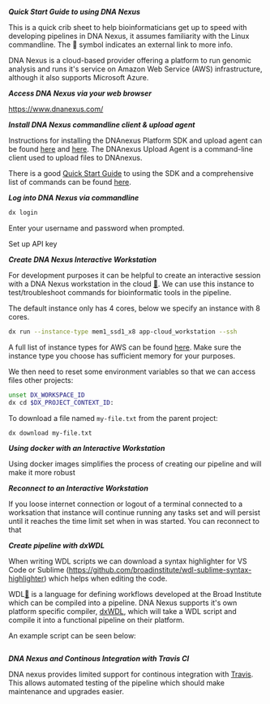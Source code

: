 ***Quick Start Guide to using DNA Nexus***

This is a quick crib sheet to help bioinformaticians get up to speed with developing pipelines in DNA Nexus, it assumes familiarity with the Linux commandline. The :link: symbol indicates an external link to more info.

DNA Nexus is a cloud-based provider offering a platform to run genomic analysis and runs it's service on Amazon Web Service (AWS) infrastructure, although it also supports Microsoft Azure. 

***Access DNA Nexus via your web browser*** 

https://www.dnanexus.com/

***Install DNA Nexus commandline client & upload agent***

Instructions for installing the DNAnexus Platform SDK and upload agent can be found [here](https://wiki.dnanexus.com/Downloads#DNAnexus-Platform-SDK) and [here](https://wiki.dnanexus.com/Upload-Agent).  The DNAnexus Upload Agent is a command-line client used to upload files to DNAnexus.

There is a good [Quick Start Guide](https://wiki.dnanexus.com/Command-Line-Client/Quickstart) to using the SDK and a comprehensive list of commands can be found [here](https://wiki.dnanexus.com/Command-Line-Client/Index-of-dx-Commands).

***Log into DNA Nexus via commandline***

```bash
dx login
```

Enter your username and password when prompted.

Set up API key

***Create DNA Nexus Interactive Workstation***

For development purposes it can be helpful to create an interactive session with a DNA Nexus workstation in the cloud [:link:](https://wiki.dnanexus.com/developer-tutorials/cloud-workstations).  We can use this instance to test/troubleshoot commands for bioinformatic tools in the pipeline. 

The default instance only has 4 cores, below we specify an instance with 8 cores.

```bash
dx run --instance-type mem1_ssd1_x8 app-cloud_workstation --ssh
```

A full list of instance types for AWS can be found [here](https://wiki.dnanexus.com/API-Specification-v1.0.0/Instance-Types#).  Make sure the instance type you choose has sufficient memory for your purposes. 

We then need to reset some environment variables so that we can access files other projects:

```bash
unset DX_WORKSPACE_ID
dx cd $DX_PROJECT_CONTEXT_ID:
```

To download a file named ```my-file.txt``` from the parent project:

```bash
dx download my-file.txt
```

***Using docker with an Interactive Workstation***

Using docker images simplifies the process of creating our pipeline and will make it more robust  

***Reconnect to an Interactive Workstation***

If you loose internet connection or logout of a terminal connected to a worksation that instance will continue running any tasks set and will persist until it reaches the time limit set when in was started.  You can reconnect to that  

***Create pipeline with dxWDL***

When writing WDL scripts we can download a syntax highlighter for VS Code or Sublime 
(https://github.com/broadinstitute/wdl-sublime-syntax-highlighter) which helps when editing the code.

WDL[:link:](https://software.broadinstitute.org/wdl/) is a language for defining workflows developed at the Broad Institute which can be compiled into a pipeline.  DNA Nexus supports it's own platform specific compiler, [dxWDL](https://github.com/dnanexus/dxWDL), which will take a WDL script and compile it into a functional pipeline on their platform.

An example script can be seen below:

```wdl

```

***DNA Nexus and Continous Integration with Travis CI***

DNA nexus provides limited support for continous integration with [Travis](https://gist.github.com/mlin/3ad81f01efa640a52813).  This allows automated testing of the pipeline which should make maintenance and upgrades easier.


